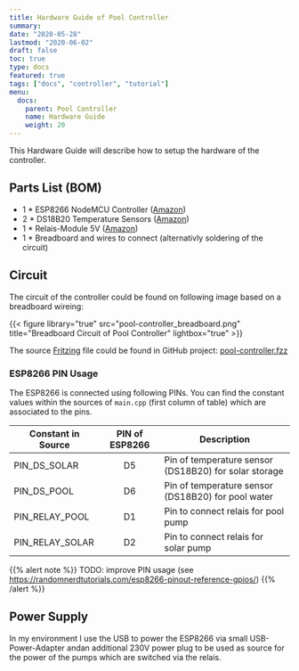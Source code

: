 ```yaml
---
title: Hardware Guide of Pool Controller
summary:
date: "2020-05-28"
lastmod: "2020-06-02"
draft: false
toc: true
type: docs
featured: true
tags: ["docs", "controller", "tutorial"]
menu:
  docs:
    parent: Pool Controller
    name: Hardware Guide
    weight: 20
---
```


This Hardware Guide will describe how to setup the hardware of the controller.

## Parts List (BOM)

- 1 * ESP8266 NodeMCU Controller ([Amazon](https://amzn.to/2Ze9DSh))
- 2 * DS18B20 Temperature Sensors ([Amazon](https://amzn.to/2ZlfZ2c))
- 1 * Relais-Module 5V ([Amazon](https://amzn.to/31RBd5s))
- 1 * Breadboard and wires to connect (alternativly soldering of the circuit)

## Circuit

The circuit of the controller could be found on following image based on a breadboard wireing:

{{< figure library="true" src="pool-controller_breadboard.png" title="Breadboard Circuit of Pool Controller" lightbox="true" >}}

The source [Fritzing](https://fritzing.org/) file could be found in GitHub project: [pool-controller.fzz](https://github.com/smart-swimmingpool/pool-controller/raw/master/docs/pool-controller.fzz)

### ESP8266 PIN Usage

The ESP8266 is connected using following PINs. You can find the constant values within the sources
of `main.cpp` (first column of table) which are associated to the pins.

| Constant in Source | PIN of ESP8266 | Description                                           |
|--------------------|:--------------:|-------------------------------------------------------|
| PIN_DS_SOLAR       | D5             | Pin of temperature sensor (DS18B20) for solar storage |
| PIN_DS_POOL        | D6             | Pin of temperature sensor (DS18B20) for pool water    |
| PIN_RELAY_POOL     | D1             | Pin to connect relais for pool pump                   |
| PIN_RELAY_SOLAR    | D2             | Pin to connect relais for solar pump                  |

{{% alert note %}}
TODO: improve PIN usage (see https://randomnerdtutorials.com/esp8266-pinout-reference-gpios/)
{{% /alert %}}

## Power Supply

In my environment I use the USB to power the ESP8266 via small USB-Power-Adapter andan additional
230V power plug to be used as source for the power of the pumps which are switched via the relais.
